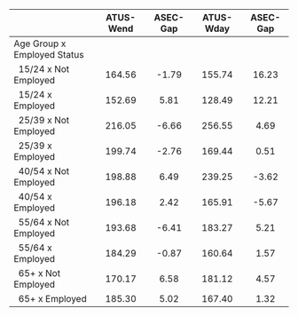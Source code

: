 
|                      |    ATUS-Wend |     ASEC-Gap |    ATUS-Wday |     ASEC-Gap |
| -------------------- | :----------: | :----------: | :----------: | :----------: |
| Age Group x Employed Status |              |              |              |              |
| &nbsp;&nbsp;15/24 x Not Employed |       164.56 |        -1.79 |       155.74 |        16.23 |
| &nbsp;&nbsp;15/24 x Employed |       152.69 |         5.81 |       128.49 |        12.21 |
| &nbsp;&nbsp;25/39 x Not Employed |       216.05 |        -6.66 |       256.55 |         4.69 |
| &nbsp;&nbsp;25/39 x Employed |       199.74 |        -2.76 |       169.44 |         0.51 |
| &nbsp;&nbsp;40/54 x Not Employed |       198.88 |         6.49 |       239.25 |        -3.62 |
| &nbsp;&nbsp;40/54 x Employed |       196.18 |         2.42 |       165.91 |        -5.67 |
| &nbsp;&nbsp;55/64 x Not Employed |       193.68 |        -6.41 |       183.27 |         5.21 |
| &nbsp;&nbsp;55/64 x Employed |       184.29 |        -0.87 |       160.64 |         1.57 |
| &nbsp;&nbsp;65+ x Not Employed |       170.17 |         6.58 |       181.12 |         4.57 |
| &nbsp;&nbsp;65+ x Employed |       185.30 |         5.02 |       167.40 |         1.32 |

